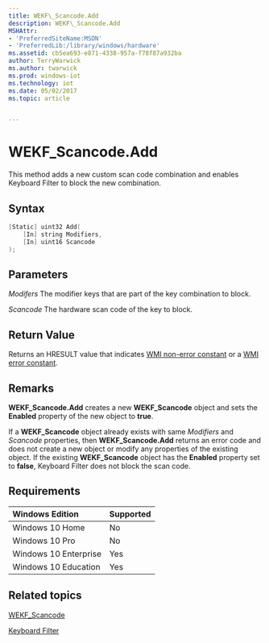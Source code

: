 ```yaml
---
title: WEKF\_Scancode.Add
description: WEKF\_Scancode.Add
MSHAttr:
- 'PreferredSiteName:MSDN'
- 'PreferredLib:/library/windows/hardware'
ms.assetid: cb5ea693-e871-4338-957a-f78f87a932ba
author: TerryWarwick
ms.author: twarwick
ms.prod: windows-iot
ms.technology: iot
ms.date: 05/02/2017
ms.topic: article


---
```

# WEKF\_Scancode.Add

This method adds a new custom scan code combination and enables Keyboard Filter to block the new combination.

## Syntax

```powershell
[Static] uint32 Add(
    [In] string Modifiers, 
    [In] uint16 Scancode
);
```

## Parameters

<a href="" id="modifers"></a>*Modifers*
The modifier keys that are part of the key combination to block.

<a href="" id="scancode"></a>*Scancode*
The hardware scan code of the key to block.

## Return Value

Returns an HRESULT value that indicates [WMI non-error constant](/windows/win32/wmisdk/wmi-non-error-constants) or a [WMI error constant](/windows/win32/wmisdk/wmi-error-constants).

## Remarks

**WEKF\_Scancode.Add** creates a new **WEKF\_Scancode** object and sets the **Enabled** property of the new object to **true**.

If a **WEKF\_Scancode** object already exists with same *Modifiers* and *Scancode* properties, then **WEKF\_Scancode.Add** returns an error code and does not create a new object or modify any properties of the existing object. If the existing **WEKF\_Scancode** object has the **Enabled** property set to **false**, Keyboard Filter does not block the scan code.

## Requirements

| Windows Edition       | Supported |
|:----------------------|:----------|
| Windows 10 Home       | No        |
| Windows 10 Pro        | No        |
| Windows 10 Enterprise | Yes       |
| Windows 10 Education  | Yes       |

## Related topics

[WEKF\_Scancode](wekf-scancode.md)

[Keyboard Filter](keyboardfilter.md)